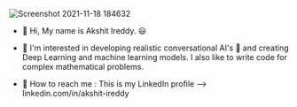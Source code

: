 ![Screenshot 2021-11-18 184632](https://user-images.githubusercontent.com/90443032/142422473-b4095365-4ce4-40a7-8532-fc5dd708514f.png)

- 👋 Hi, My name is Akshit Ireddy. 😃

- 💎 I'm interested in developing realistic conversational AI's 🤖 and creating Deep Learning and machine learning models. I also like to write code for complex mathematical    problems. 

- 📱 How to reach me : This is my LinkedIn profile --> linkedin.com/in/akshit-ireddy

<!---
AkshitIreddy/AkshitIreddy is a ✨ special ✨ repository because its `README.md` (this file) appears on your GitHub profile.
You can click the Preview link to take a look at your changes.
--->
